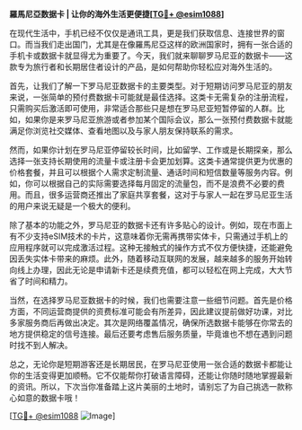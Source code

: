 **羅馬尼亞数据卡 | 让你的海外生活更便捷[[TG💪+ @esim1088](https://t.me/s/esim1088)]**

在现代生活中，手机已经不仅仅是通讯工具，更是我们获取信息、连接世界的窗口。而当我们走出国门，尤其是在像羅馬尼亞这样的欧洲国家时，拥有一张合适的手机卡或数据卡就显得尤为重要了。今天，我们就来聊聊罗马尼亚的数据卡——这款专为旅行者和长期居住者设计的产品，是如何帮助你轻松应对海外生活的。

首先，让我们了解一下罗马尼亚数据卡的主要类型。对于短期访问罗马尼亚的朋友来说，一张简单的预付费数据卡可能就是最佳选择。这类卡无需复杂的注册流程，只需购买后激活即可使用，非常适合那些只是想在罗马尼亚短暂停留的人群。比如，如果你是来罗马尼亚旅游或者参加某个国际会议，那么一张预付费数据卡就能满足你浏览社交媒体、查看地图以及与家人朋友保持联系的需求。

然而，如果你计划在罗马尼亚停留较长时间，比如留学、工作或是长期探亲，那么选择一张支持长期使用的流量卡或注册卡会更加划算。这类卡通常提供更为优惠的价格套餐，并且可以根据个人需求定制流量、通话时间和短信数量等服务内容。例如，你可以根据自己的实际需要选择每月固定的流量包，而不是浪费不必要的费用。而且，很多运营商还推出了家庭共享套餐，这对于与家人一起在罗马尼亚生活的用户来说无疑是一个极大的便利。

除了基本的功能之外，罗马尼亚的数据卡还有许多贴心的设计。例如，现在市面上有不少支持eSIM技术的卡片，这意味着你无需再携带实体卡，只需通过手机上的应用程序就可以完成激活过程。这种无接触式的操作方式不仅方便快捷，还能避免因丢失实体卡带来的麻烦。此外，随着移动互联网的发展，越来越多的服务开始转向线上办理，因此无论是申请新卡还是续费充值，都可以轻松在网上完成，大大节省了时间和精力。

当然，在选择罗马尼亚数据卡的时候，我们也需要注意一些细节问题。首先是价格方面，不同运营商提供的资费标准可能会有所差异，因此建议提前做好功课，对比多家服务商后再做出决定。其次是网络覆盖情况，确保所选数据卡能够在你常去的地方提供稳定的信号连接。最后还要考虑售后服务质量，毕竟谁也不想在遇到问题时找不到人解决。

总之，无论你是短期游客还是长期居民，在罗马尼亚使用一张合适的数据卡都能让你的生活变得更加顺畅。它不仅能帮你打破语言障碍，还能让你随时随地掌握最新的资讯。所以，下次当你准备踏上这片美丽的土地时，请别忘了为自己挑选一款称心如意的数据卡哦！

[[TG💪+ @esim1088](https://t.me/s/esim1088) ![Image](https://i.postimg.cc/4NQfJmqS/Snipaste-2025-05-13-00-14-12.png)]